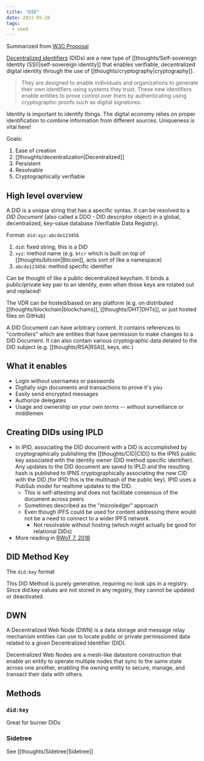 ```yaml
---
title: "DID"
date: 2022-05-28
tags:
  - seed
---
```


Summarized from [W3C Proposal](https://www.w3.org/TR/did-core)

[Decentralized identifiers](https://www.w3.org/TR/did-core/#dfn-decentralized-identifiers) (DIDs) are a new type of [[thoughts/Self-sovereign Identity (SSI)|self-sovereign identity]] that enables verifiable, decentralized digital identity through the use of [[thoughts/cryptography|cryptography]].

> They are designed to enable individuals and organizations to generate their own identifiers using systems they trust. These new identifiers enable entities to prove control over them by authenticating using cryptographic proofs such as digital signatures.

Identity is important to identify things. The digital economy relies on proper identification to combine information from different sources. Uniqueness is vital here!

Goals:

1. Ease of creation
2. [[thoughts/decentralization|Decentralized]]
3. Persistent
4. Resolvable
5. Cryptographically verifiable

## High level overview

A DID is a unique string that has a specific syntax. It can be resolved to a _DID Document_ (also called a DDO - DID descriptor object) in a global, decentralized, key-value database (Verifiable Data Registry).

Format: `did:xyz:abcde123456`

1. `did`: fixed string, this is a DID
2. `xyz`: method name (e.g. `btcr` which is built on top of [[thoughts/bitcoin|Bitcoin]], acts sort of like a namespace)
3. `abcde123456`: method specific identifier

Can be thought of like a public decentralized keychain. It binds a public/private key pair to an identity, even when those keys are rotated out and replaced!

The VDR can be hosted/based on any platform (e.g. on distributed [[thoughts/blockchain|blockchains]], [[thoughts/DHT|DHTs]], or just hosted files on GitHub)

A DID Document can have arbitrary content. It contains references to "controllers" which are entities that have permission to make changes to a DID Document. It can also contain various cryptographic data delated to the DID subject (e.g. [[thoughts/RSA|RSA]], keys, etc.)

## What it enables

- Login without usernames or passwords
- Digitally sign documents and transactions to prove it's you
- Easily send encrypted messages
- Authorize delegates
- Usage and ownership on _your own terms_ -- without surveillance or middlemen

## Creating DIDs using IPLD

- In IPID, associating the DID document with a DID is accomplished by cryptographically publishing the [[thoughts/CID|CID]] to the IPNS public key associated with the identity owner (DID method specific identifier). Any updates to the DID document are saved to IPLD and the resulting hash is published to IPNS cryptographically associating the new CID with the DID (for IPID this is the multihash of the public key). IPID uses a PubSub model for realtime updates to the DID.
  - This is self-attesting and does not facilitate consensus of the document across peers
  - Sometimes described as the "microledger" approach
  - Even though IPFS could be used for content addressing there would not be a need to connect to a wider IPFS network.
    - Not resolvable without hosting (which might actually be good for relational DIDs)
- More reading in [RWoT 7, 2018](https://github.com/WebOfTrustInfo/rwot7-toronto/blob/master/final-documents/ipld-did.md)

## DID Method Key

The `did:key` format

This DID Method is purely generative, requiring no look ups in a registry. Since did:key values are not stored in any registry, they cannot be updated or deactivated.

## DWN

A Decentralized Web Node (DWN) is a data storage and message relay mechanism entities can use to locate public or private permissioned data related to a given Decentralized Identifier (DID).

Decentralized Web Nodes are a mesh-like datastore construction that enable an entity to operate multiple nodes that sync to the same state across one another, enabling the owning entity to secure, manage, and transact their data with others.

## Methods

### `did:key`

Great for burner DIDs

### Sidetree

See [[thoughts/Sidetree|Sidetree]]
